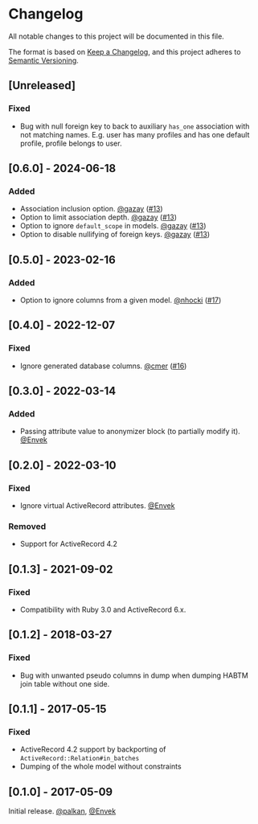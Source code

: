 # Changelog

All notable changes to this project will be documented in this file.

The format is based on [Keep a Changelog](https://keepachangelog.com/en/1.1.0/),
and this project adheres to [Semantic Versioning](https://semver.org/spec/v2.0.0.html).

## [Unreleased]

### Fixed

 - Bug with null foreign key to back to auxiliary `has_one` association with not matching names. E.g. user has many profiles and has one default profile, profile belongs to user.

## [0.6.0] - 2024-06-18

### Added

 - Association inclusion option. [@gazay] ([#13](https://github.com/evilmartians/evil-seed/pull/13))
 - Option to limit association depth. [@gazay] ([#13](https://github.com/evilmartians/evil-seed/pull/13))
 - Option to ignore `default_scope` in models. [@gazay] ([#13](https://github.com/evilmartians/evil-seed/pull/13))
 - Option to disable nullifying of foreign keys. [@gazay] ([#13](https://github.com/evilmartians/evil-seed/pull/13))

## [0.5.0] - 2023-02-16

### Added

 - Option to ignore columns from a given model. [@nhocki] ([#17](https://github.com/evilmartians/evil-seed/pull/17))

## [0.4.0] - 2022-12-07

### Fixed

 - Ignore generated database columns. [@cmer] ([#16](https://github.com/evilmartians/evil-seed/pull/16))

## [0.3.0] - 2022-03-14

### Added

 - Passing attribute value to anonymizer block (to partially modify it). [@Envek]

## [0.2.0] - 2022-03-10

### Fixed

 - Ignore virtual ActiveRecord attributes. [@Envek]

### Removed

 - Support for ActiveRecord 4.2

## [0.1.3] - 2021-09-02

### Fixed

 - Compatibility with Ruby 3.0 and ActiveRecord 6.x.

## [0.1.2] - 2018-03-27

### Fixed

 - Bug with unwanted pseudo columns in dump when dumping HABTM join table without one side.

## [0.1.1] - 2017-05-15

### Fixed

 - ActiveRecord 4.2 support by backporting of `ActiveRecord::Relation#in_batches`
 - Dumping of the whole model without constraints

## [0.1.0] - 2017-05-09

Initial release. [@palkan], [@Envek]

[@Envek]: https://github.com/Envek "Andrey Novikov"
[@palkan]: https://github.com/palkan "Vladimir Dementyev"
[@cmer]: https://github.com/cmer "Carl Mercier"
[@nhocki]: https://github.com/nhocki "Nicolás Hock-Isaza"
[@gazay]: https://github.com/gazay "Alex Gaziev"
